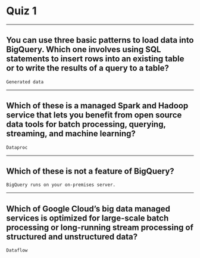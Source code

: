# Quiz 1
____
## You can use three basic patterns to load data into BigQuery. Which one involves using SQL statements to insert rows into an existing table or to write the results of a query to a table?
```Generated data```
____
## Which of these is a managed Spark and Hadoop service that lets you benefit from open source data tools for batch processing, querying, streaming, and machine learning?
```Dataproc```
____
## Which of these is not a feature of BigQuery?
```BigQuery runs on your on-premises server.```
____
## Which of Google Cloud’s big data managed services is optimized for large-scale batch processing or long-running stream processing of structured and unstructured data?
```Dataflow```